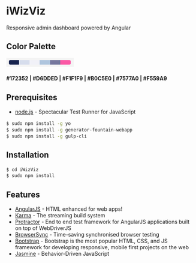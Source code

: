 # iWizViz

Responsive admin dashboard powered by Angular

## Color Palette 

![Alt text](./Colors.png?raw=true "color palette")
#### \#172352 | \#D6DDED | \#F1F1F9 | \#B0C5E0 | \#7577A0 | \#F559A9  

## Prerequisites

* [node.js](https://nodejs.org/) - Spectacular Test Runner for JavaScript

```sh
$ sudo npm install -g yo
$ sudo npm install -g generator-fountain-webapp
$ sudo npm install -g gulp-cli
```

## Installation

```sh
$ cd iWizViz
$ sudo npm install
```

## Features

* [AngularJS](https://angularjs.org/) - HTML enhanced for web apps!
* [Karma](http://karma-runner.github.io/) - The streaming build system
* [Protractor](https://github.com/angular/protractor) - End to end test framework for AngularJS applications built on top of WebDriverJS
* [BrowserSync](http://browsersync.io/) - Time-saving synchronised browser testing
* [Bootstrap](http://getbootstrap.com/) - Bootstrap is the most popular HTML, CSS, and JS framework for developing responsive, mobile first projects on the web
* [Jasmine](http://jasmine.github.io/) - Behavior-Driven JavaScript

